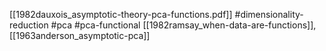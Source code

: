 [[1982dauxois_asymptotic-theory-pca-functions.pdf]]
#dimensionality-reduction #pca #pca-functional
[[1982ramsay_when-data-are-functions]], [[1963anderson_asymptotic-pca]]

